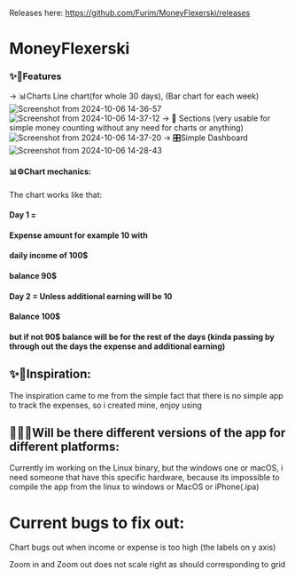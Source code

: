 
Releases here:
https://github.com/Furim/MoneyFlexerski/releases
# MoneyFlexerski
### ✨🤩Features 
-> 📊Charts Line chart(for whole 30 days), (Bar chart for each week)
![Screenshot from 2024-10-06 14-36-57](https://github.com/user-attachments/assets/eb641f7e-fb2b-4af3-957f-0dfae2d6762b)
![Screenshot from 2024-10-06 14-37-12](https://github.com/user-attachments/assets/2bdb8e37-6e03-4f15-bf0a-9d385cf9867a)
-> 📂 Sections (very usable for simple money counting without any need for charts or anything)
![Screenshot from 2024-10-06 14-37-20](https://github.com/user-attachments/assets/cd50ea91-cc6e-4c09-9c23-191c8455cc68)
-> 🎛️Simple Dashboard 
![Screenshot from 2024-10-06 14-28-43](https://github.com/user-attachments/assets/a9a40c02-ac00-433e-af87-dbd94c1a1812)

#### 📊⚙️Chart mechanics:
The chart works like that:
####  Day 1 = 
####  Expense amount for example 10 with 
####  daily income of 100$ 
####  balance 90$
####  Day 2 = Unless additional earning will be 10
####  Balance 100$

#### but if not 90$ balance will be for the rest of the days (kinda passing by through out the days the expense and additional earning)

## ✨🤔Inspiration:
The inspiration came to me from the simple fact that there is no simple app to track the expenses, so i created mine, enjoy using

## 🤔🤔🤔Will be there different versions of the app for different platforms:

Currently im working on the Linux binary, but the windows one or macOS, i need someone that have this specific hardware, because its impossible to compile the app from the linux to windows or MacOS or iPhone(.ipa)

# Current bugs to fix out:

Chart bugs out when income or expense is too high (the labels on y axis)

Zoom in and Zoom out does not scale right as should corresponding to grid
